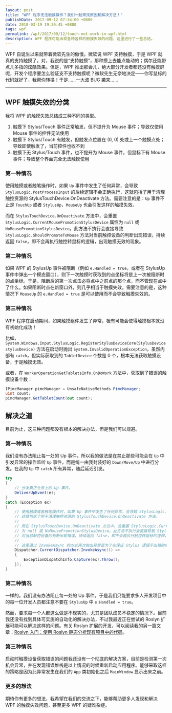 ```yaml
---
layout: post
title: "WPF 程序无法触摸操作？我们一起来找原因和解决方法！"
publishDate: 2017-09-12 07:34:00 +0800
date: 2018-03-19 19:30:45 +0800
tags: wpf
permalink: /wpf/2017/09/12/touch-not-work-in-wpf.html
description: WPF 程序可能出现各种各样的触摸失效的问题，这里进行了一些总结。
---
```


WPF 自诞生以来就带着微软先生的傲慢。微软说 WPF 支持触摸，于是 WPF 就真的支持触摸了。对，我说的是“支持触摸”，那种摸上去能点能动的；偶尔还能带点儿多指的炫酷效果。但是，WPF 推出那会儿，绝大部分开发者都还没有触摸屏呢，开发个程序要怎么验证支不支持触摸呢？微软先生无奈地决定——你写鼠标的代码就好了，我帮你转换！于是……一大波 BUG 袭来……

---

<div id="toc"></div>

## WPF 触摸失效的分类

我将 WPF 的触摸失效总结成三种不同的类型。

1. 触摸下 Stylus/Touch 事件正常触发，但不提升为 Mouse 事件；导致仅使用 Mouse 事件的控件无法使用
1. 触摸下 Stylus/Touch 有触发，但触发点位置在 (0, 0) 处或上一个触摸点处；导致即使触发了，当前控件也收不到
1. 触摸下无 Stylus/Touch 事件，也不提升为 Mouse 事件，但鼠标下有 Mouse 事件；导致整个界面完全无法触摸使用

### 第一种情况

使用触摸或者触笔操作时，如果 `Up` 事件中发生了任何异常，会导致 `StylusLogic.PostProcessInput` 的后续逻辑不会正确执行，这就包括了用于清理触控资源的 StylusTouchDevice.OnDeactivate 方法。需要注意的是：`Up` 事件不止是 `TouchUp` 或者 `StylusUp`，`MouseUp` 也会引发这样的触摸失效。

而在 `StylusTouchDevice.OnDeactivate` 方法中，会重置 `StylusLogic.CurrentMousePromotionStylusDevice` 属性为 `null` 或 `NoMousePromotionStylusDevice`。此方法不执行会直接导致 `StylusLogic.ShouldPromoteToMouse` 方法对当前触控设备的判断出现错误，持续返回 `false`，即不会再执行触控转鼠标的逻辑，出现触摸无效的现象。

### 第二种情况

如果 WPF 的 StylusUp 事件被阻断（例如 `e.Handled = true`，或者在 StylusUp 事件中弹出一个模态窗口），则下一次触摸时获取到的点坐标将是上一次被阻断时的点坐标。于是，阻断后的第一次点击必将点中之前点的那个点，而不管现在点中了什么。如果阻断时点在新窗口外，则几乎相当于触摸失效。需要注意的是，这种情况下 `MouseUp` 的 `e.Handled = true` 是可以使用而不会导致触摸失效的。

### 第三种情况

WPF 程序在启动期间，如果触摸组件发生了异常，极有可能会使得触摸根本就没有初始化成功！

比如，`System.Windows.Input.StylusLogic.RegisterStylusDeviceCore(StylusDevice stylusDevice)` 方法在启动时抛出 `System.InvalidOperationException`，虽然内部有 `catch`，但实际获取到的 `TabletDevice` 个数是 0 个，根本无法获取触摸设备，于是触摸无效。

或者，在 `WorkerOperationGetTabletsInfo.OnDoWork` 方法中，获取到了错误的触摸设备个数：

```csharp
IPimcManager pimcManager = UnsafeNativeMethods.PimcManager;
uint count;
pimcManager.GetTabletCount(out count);
```

## 解决之道

目前为止，这三种问题都没有根本的解决办法，但是我们可以规避。

### 第一种情况

我们没有办法阻止每一处的 Up 事件，所以我的做法是在禁止那些可能会在 `Up` 中引发异常的操作监听 `Up` 事件，而是统一由我封装好的 `Down/Move/Up` 中进行分发。在我的 `Up` 中 `catch` 所有异常，随后延迟引发。

```csharp
try
{
    // 分发真正业务上的 Up 事件。
    DeliverUpEvent(e);
}
catch (Exception ex)
{
    // 使用触摸或者触笔操作时，如果 Up 事件中发生了任何异常，会导致 StylusLogic.PostProcessInput 的后续逻辑不会正确执行，
    // 这就包括了用于清理触控资源的 StylusTouchDevice.OnDeactivate 方法。
    // 
    // 而在 StylusTouchDevice.OnDeactivate 方法中，会重置 StylusLogic.CurrentMousePromotionStylusDevice 属性
    // 为 null 或 NoMousePromotionStylusDevice。此方法不执行会直接导致 StylusLogic.ShouldPromoteToMouse 方法
    // 对当前触控设备的判断出现错误，持续返回 false，即不会再执行触控转鼠标的逻辑，出现触摸无效的现象。
    // 
    // 这里通过 InvokeAsync 的方式再次抛出异常是为了在保证 Stylus 逻辑不出错的情况下，将异常暴露。
    Dispatcher.CurrentDispatcher.InvokeAsync(() =>
    {
        ExceptionDispatchInfo.Capture(ex).Throw();
    });
}
```

### 第二种情况

一样的，我们没有办法阻止每一处的 Up 事件。于是我们只能要求多人开发项目中的每一位开发人员都注意不要在 `StylusUp` 中 `e.Handled = true`。

然而，要求每一个人都这么做是不现实的，尤其是团队成员不稳定的情况下。目前我还没有找到具体可实施的自动化的解决办法，不过我最近正在尝试的 Roslyn 扩展可能可以解决这样的问题。有关 Roslyn 扩展的开发，可以阅读我的另一篇文章：[Roslyn 入门：使用 Roslyn 静态分析现有项目中的代码](/post/analysis-code-of-existed-projects-using-roslyn)。

### 第三种情况

启动时触摸设备获取错误的问题我还没有一个彻底的解决方案，目前是检测第一次机会异常，并在发现错误堆栈是以上情况的时候重新启动应用程序。能够采取这样的策略是因为此异常发生在我们的 `App` 类初始化之后 `MainWindow` 显示出来之前。

### 更多的想法

期待你有更多的想法，我希望在我们的交流之下，能够帮助更多人发现和解决 WPF 的触摸失效问题，甚至更多 WPF 的疑难杂症。
